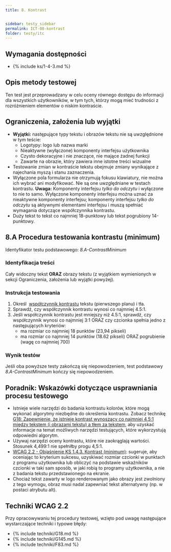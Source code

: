 ```yaml
---
title: 8. Kontrast


sidebar: testy_sidebar
permalink: ICT-08-kontrast
folder: testy/itc
---
```



## Wymagania dostępności
- {% include ks/1-4-3.md %}  

## Opis metody testowej
Ten test jest przeprowadzany w celu oceny równego dostępu do informacji dla wszystkich użytkowników, w tym tych, którzy mogą mieć trudności z rozróżnieniem elementów o niskim kontraście.

## Ograniczenia, założenia lub wyjątki

-   **Wyjątki:** następujące typy tekstu i obrazów tekstu nie są uwzględnione w tym teście:
    -   Logotypy: logo lub nazwa marki
    -   Nieaktywne (wyłączone) komponenty interfejsu użytkownika
    -   Czysto dekoracyjne i nie znaczące, nie mające żadnej funkcji
    -   Zawarte na obrazie, który zawiera inne istotne treści wizualne
-   Testowanie zmian w kontraście tekstu obejmuje zmiany wynikające z najechania myszą i stanu zaznaczenia.
-   Wyłączone pola formularza nie otrzymują fokusu klawiatury, nie można ich wybrać ani modyfikować. Nie są one uwzględniane w testach kontrastu. **Uwaga:** Komponenty interfejsu *tylko do odczytu* i wyłączone to nie to samo. Wyłączone komponenty interfejsu można uznać za nieaktywne komponenty interfejsu; komponenty interfejsu *tylko do odczytu* są aktywnymi elementami interfejsu i muszą spełniać wymagania dotyczące współczynnika kontrastu.
-   Duży tekst to tekst co najmniej 18-punktowy lub tekst pogrubiony 14-punktowy.


## 8.A Procedura testowania kontrastu (minimum)
Identyfikator testu podstawowego: _8.A-ContrastMinimum_

### Identyfikacja treści
Cały widoczny tekst **ORAZ** obrazy tekstu (z wyjątkiem wymienionych w sekcji Ograniczenia, założenia lub wyjątki powyżej).

### Instrukcja testowania
1.  Określ  [współczynnik kontrastu](https://www.w3.org/TR/2008/REC-WCAG20-20081211/#contrast-ratiodef) tekstu (pierwszego planu) i tła.
2.  Sprawdź, czy współczynnik kontrastu wynosi co najmniej 4.5:1.
3.  Jeśli współczynnik kontrastu jest mniejszy niż 4.5:1, sprawdź, czy współczynnik wynosi co najmniej 3:1  ORAZ czy czcionka spełnia jedno z następujących kryteriów:
    -   ma rozmiar co najmniej 18 punktów (23,94 pikseli)
    -   ma rozmiar co najmniej 14 punktów  (18.62 pikseli) ORAZ pogrubienie (wagę co najmniej 700)

### Wynik testów
Jeśli oba powyższe testy zakończą się niepowodzeniem, test podstawowy _8.A-ContrastMinimum_ kończy się niepowodzeniem.



##  Poradnik: Wskazówki dotyczące usprawniania procesu testowego

-   Istnieje wiele narzędzi do badania kontrastu kolorów, które mogą wykonać algorytmy niezbędne do określenia kontrastu. Zobacz technikę [G18: Zapewnienie, że istnieje kontrast wynoszący co najmniej 4,5:1 między tekstem (i obrazami tekstu) a tłem za tekstem](https://www.w3.org/TR/WCAG20-TECHS/G18.html), aby uzyskać informacje na temat możliwych narzędzi testujących, które wykorzystują odpowiedni algorytm.
-   Używaj narzędzi oceny kontrastu, które nie zaokrąglają wartości. Stosunek 4,499:1 nie spełniłby progu 4,5:1.
-   [WCAG 2.2 - Objaśnienie KS 1.4.3. Kontrast (minimum)](https://wcag.irdpl.pl/understanding/kontrast-minimum.html): sugeruje, aby oceniając to kryterium sukcesu, uzyskiwać rozmiar czcionki w punktach z programu użytkownika lub obliczyć na podstawie wskaźników czcionki w taki sam sposób, w jaki robią to programy użytkownika, a nie z badania tekstu przedstawionego na ekranie.
-   Chociaż tekst zawarty w logo renderowanym jako obrazy jest zwolniony z tego wymogu, obraz musi nadal zapewniać tekst alternatywny (np. w postaci atrybutu alt).

## Techniki WCAG 2.2
Przy opracowywaniu tej procedury testowej, wzięto pod uwagę następujące wystarczające techniki i typowe błędy:


- {% include techniki/G18.md %}
- {% include techniki/G145.md %}
- {% include techniki/F83.md %}